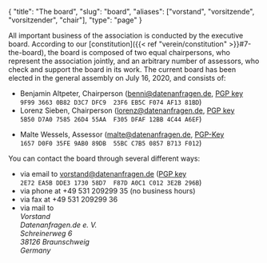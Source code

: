 {
    "title": "The board",
    "slug": "board",
    "aliases": ["vorstand", "vorsitzende", "vorsitzender", "chair"],
    "type": "page"
}

All important business of the association is conducted by the executive board. According to our [constitution]({{< ref "verein/constitution" >}}#7-the-board), the board is composed of two equal chairpersons, who represent the association jointly, and an arbitrary number of assessors, who check and support the board in its work. The current board has been elected in the general assembly on July 16, 2020, and consists of:

* Benjamin Altpeter, Chairperson ([benni@datenanfragen.de](mailto:benni@datenanfragen.de), [PGP key](/pgp/AF1381BD.asc)  
  `9F99 3663 0B82 D3C7 DFC9  23F6 EB5C F074 AF13 81BD`)
* Lorenz Sieben, Chairperson ([lorenz@datenanfragen.de](mailto:lorenz@datenanfragen.de), [PGP key](/pgp/4C44A6EF.asc)   
  `5B50 D7A0 7585 26D4 55AA  F305 DFAF 12BB 4C44 A6EF`)

<!-- Comment to separate the lists. -->

* Malte Wessels, Assessor ([malte@datenanfragen.de](mailto:malte@datenanfragen.de), [PGP-Key](/pgp/B713F012.asc)  
  `1657 D0F0 35FE 9AB0 89DB  55BC C7B5 0857 B713 F012`)

You can contact the board through several different ways:

* via email to [vorstand@datenanfragen.de](mailto:vorstand@datenanfragen.de) ([PGP key](/pgp/3E2B296B.asc) `2E72 EA5B DDE3 1730 58D7  F87D A0C1 C012 3E2B 296B`)
* via phone at +49 531 209299 35 (no business hours)  
* via fax at +49 531 209299 36  
* via mail to  
    *Vorstand  
    Datenanfragen.de e. V.  
    Schreinerweg 6  
    38126 Braunschweig  
    Germany*
